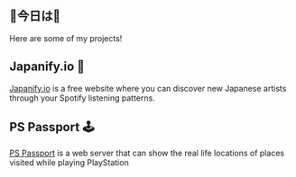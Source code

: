 ## 🌸今日は🌸
Here are some of my projects!
## Japanify.io 🎌

[Japanify.io](https://japanify.io/) is a free website where you can discover new Japanese artists through your Spotify listening patterns.


## PS Passport 🕹️ 

[PS Passport](http://www.pspassport.net/) is a web server that can show the real life locations of places visited while playing PlayStation

